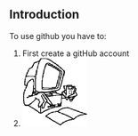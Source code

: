 ## Introduction

To use github you have to:

1. First create a gitHub account
2. ![Machine Learning](images/machinelearning.gif)

